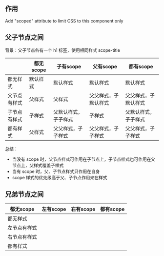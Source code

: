 ## 作用
Add "scoped" attribute to limit CSS to this component only

## 父子节点之间
背景：父子节点各有一个 h1 标签，使用相同样式 scope-title

|  | 都无scope | 子有scope    | 父有scope    | 都有scope |
|--------|---------|------------|------------| --- |
| 都无样式   | 默认样式    | 默认样式       | 默认样式       |默认样式|
| 父节点有样式 | 父样式     | 父样式        | 父父样式，子默认样式 |父父样式，子默认样式|
| 子节点有样式 | 子样式     | 父默认样式，子子样式 | 子样式        |父默认样式，子子样式|
| 都有样式   | 父样式     | 父父样式，子子样式  |父父样式，子子样式|父父样式，子子样式|

总结：  
* 当没有 scope 时，父节点样式可作用在子节点上，子节点样式也可作用在父节点上，父样式覆盖子样式
* 当有 scope 时，父、子节点样式只作用在自身
* scope 样式的优先级高于父、子节点作用来在样式


## 兄弟节点之间
| 都无scope | 左有scope | 右有scope | 都有scope |
|---------|---------|---------|---|
| 都无样式    ||||
| 左节点有样式  ||||
| 右节点有样式  ||||
| 都有样式    ||||
